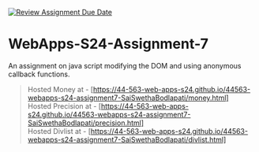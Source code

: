 [![Review Assignment Due Date](https://classroom.github.com/assets/deadline-readme-button-24ddc0f5d75046c5622901739e7c5dd533143b0c8e959d652212380cedb1ea36.svg)](https://classroom.github.com/a/cdqffI9o)
# WebApps-S24-Assignment-7
An assignment on java script modifying the DOM and using anonymous callback functions.
>Hosted Money at - [https://44-563-web-apps-s24.github.io/44563-webapps-s24-assignment7-SaiSwethaBodlapati/money.html]<br>
>Hosted Precision at - [https://44-563-web-apps-s24.github.io/44563-webapps-s24-assignment7-SaiSwethaBodlapati/precision.html]<br>
>Hosted Divlist at - [https://44-563-web-apps-s24.github.io/44563-webapps-s24-assignment7-SaiSwethaBodlapati/divlist.html]<br>
